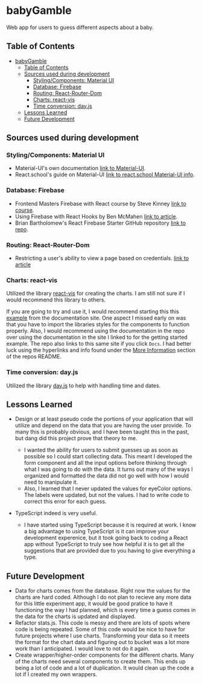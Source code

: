 # babyGamble

Web app for users to guess different aspects about a baby.

## Table of Contents

- [babyGamble](#babygamble)
  - [Table of Contents](#table-of-contents)
  - [Sources used during development](#sources-used-during-development)
    - [Styling/Components: Material UI](#stylingcomponents-material-ui)
    - [Database: Firebase](#database-firebase)
    - [Routing: React-Router-Dom](#routing-react-router-dom)
    - [Charts: react-vis](#charts-react-vis)
    - [Time conversion: day.js](#time-conversion-dayjs)
  - [Lessons Learned](#lessons-learned)
  - [Future Development](#future-development)

## Sources used during development

### Styling/Components: Material UI

- Material-UI's own documentation [link to Material-UI](https://material-ui.com/).
- React.school's guide on Material-UI [link to react.school Material-UI info](https://react.school/material-ui).

### Database: Firebase

- Frontend Masters Firebase with React course by Steve Kinney [link to course](https://frontendmasters.com/courses/firebase-react-v2/).
- Using Firebase with React Hooks by Ben McMahen [link to article](https://dev.to/bmcmahen/using-firebase-with-react-hooks-21ap).
- Brian Bartholomew's React Firebase Starter GitHub repository [link to repo](https://github.com/bcbrian/react-firebase-starter).

### Routing: React-Router-Dom

- Restricting a user's ability to view a page based on credentials. [link to article](https://medium.com/craft-academy/how-to-restrict-your-routes-and-links-in-react-js-now-with-hooks-12b395c1a2fe)

### Charts: react-vis

Utilized the library [react-vis](https://github.com/uber/react-vis) for creating the charts. I am still not sure if I would recommend this library to others.

If you are going to try and use it, I would recommend starting this this [example](https://uber.github.io/react-vis/documentation/getting-started/creating-a-new-react-vis-project) from the documentation site. One aspect I missed early on was that you have to import the libraries styles for the components to function properly. Also, I would recommend using the documentation in the repo over using the documentation in the site I linked to for the getting started example. The repo also links to this same site if you click `Docs`. I had better luck using the hyperlinks and info found under the [More Information](https://uber.github.io/react-vis/documentation/getting-started/creating-a-new-react-vis-project) section of the repos README.

### Time conversion: day.js

Utilized the library [day.js](https://day.js.org/en/) to help with handling time and dates.

## Lessons Learned

- Design or at least pseudo code the portions of your application that will utilize and depend on the data that you are having the user provide. To many this is probably obvious, and I have been taught this in the past, but dang did this project prove that theory to me.

  - I wanted the ability for users to submit guesses up as soon as possible so I could start collecting data. This meant I developed the form component and all the input options before thinking through what I was going to do with the data. It turns out many of the ways I organized and formatted the data did not go well with how I would need to manipulate it.
  - Also, I learned that I never updated the values for eyeColor options. The labels were updated, but not the values. I had to write code to correct this error for each guess.

- TypeScript indeed is very useful.
  - I have started using TypeScript because it is required at work. I know a big advantage to using TypeScript is it can improve your development experenice, but it took going back to coding a React app without TypeScript to truly see how helpful it is to get all the suggestions that are provided due to you having to give everything a type.

## Future Development

- Data for charts comes from the database. Right now the values for the charts are hard coded. Although I do not plan to recieve any more data for this little experiment app, it would be good pratice to have it functioning the way I had planned, which is every time a guess comes in the data for the charts is updated and displayed.
- Refactor stats.js. This code is messy and there are lots of spots where code is being repeated. Some of this code would be nice to have for future projects where I use charts. Transforming your data so it meets the format for the chart data and figuring out to bucket was a lot more work than I anticipated. I would love to not do it again.
- Create wrapper/higher-order components for the different charts. Many of the charts need several components to create them. This ends up being a lot of code and a lot of duplication. It would clean up the code a lot if I created my own wrappers.
